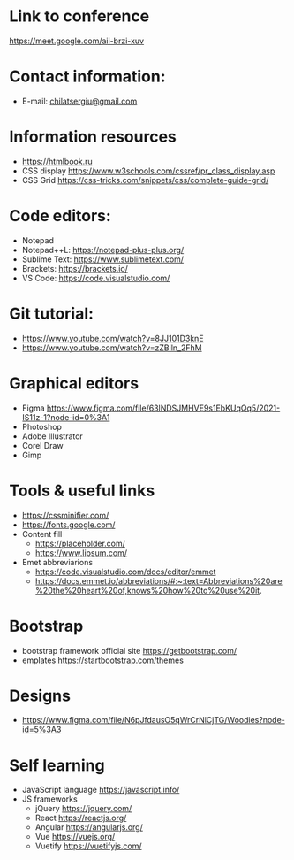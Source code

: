 # Link to conference
https://meet.google.com/aii-brzi-xuv

# Contact information:
+ E-mail: chilatsergiu@gmail.com

# Information resources
+ https://htmlbook.ru
+ CSS display
https://www.w3schools.com/cssref/pr_class_display.asp
+ CSS Grid https://css-tricks.com/snippets/css/complete-guide-grid/

# Code editors:
+ Notepad
+ Notepad++L: https://notepad-plus-plus.org/
+ Sublime Text: https://www.sublimetext.com/
+ Brackets: https://brackets.io/
+ VS Code: https://code.visualstudio.com/

# Git tutorial:
+ https://www.youtube.com/watch?v=8JJ101D3knE
+ https://www.youtube.com/watch?v=zZBiln_2FhM

# Graphical editors
+ Figma https://www.figma.com/file/63lNDSJMHVE9s1EbKUqQq5/2021-IS11z-1?node-id=0%3A1 
+ Photoshop
+ Adobe Illustrator
+ Corel Draw
+ Gimp


# Tools & useful links
+ https://cssminifier.com/
+ https://fonts.google.com/
+ Content fill
  + https://placeholder.com/
  + https://www.lipsum.com/
+ Emet abbreviarions
  + https://code.visualstudio.com/docs/editor/emmet
  + https://docs.emmet.io/abbreviations/#:~:text=Abbreviations%20are%20the%20heart%20of,knows%20how%20to%20use%20it.
 # Bootstrap
 + bootstrap framework official site https://getbootstrap.com/
 + emplates https://startbootstrap.com/themes

# Designs
+ https://www.figma.com/file/N6pJfdausO5qWrCrNlCjTG/Woodies?node-id=5%3A3


# Self learning
+ JavaScript language https://javascript.info/
+ JS frameworks
  + jQuery https://jquery.com/
  + React https://reactjs.org/
  + Angular https://angularjs.org/
  + Vue https://vuejs.org/
  + Vuetify https://vuetifyjs.com/
